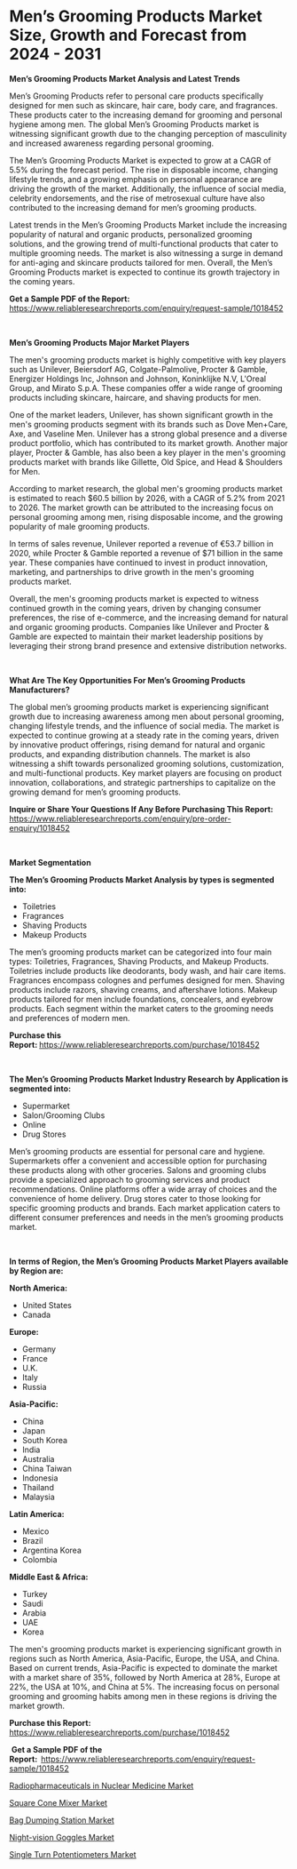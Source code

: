<p><h1>Men’s Grooming Products Market Size, Growth and Forecast from 2024 - 2031</h1></p><p><strong>Men’s Grooming Products Market Analysis and Latest Trends</strong></p>
<p><p>Men’s Grooming Products refer to personal care products specifically designed for men such as skincare, hair care, body care, and fragrances. These products cater to the increasing demand for grooming and personal hygiene among men. The global Men’s Grooming Products market is witnessing significant growth due to the changing perception of masculinity and increased awareness regarding personal grooming.</p><p>The Men’s Grooming Products Market is expected to grow at a CAGR of 5.5% during the forecast period. The rise in disposable income, changing lifestyle trends, and a growing emphasis on personal appearance are driving the growth of the market. Additionally, the influence of social media, celebrity endorsements, and the rise of metrosexual culture have also contributed to the increasing demand for men’s grooming products.</p><p>Latest trends in the Men’s Grooming Products Market include the increasing popularity of natural and organic products, personalized grooming solutions, and the growing trend of multi-functional products that cater to multiple grooming needs. The market is also witnessing a surge in demand for anti-aging and skincare products tailored for men. Overall, the Men’s Grooming Products market is expected to continue its growth trajectory in the coming years.</p></p>
<p><strong>Get a Sample PDF of the Report:&nbsp;</strong> <a href="https://www.reliableresearchreports.com/enquiry/request-sample/1018452">https://www.reliableresearchreports.com/enquiry/request-sample/1018452</a></p>
<p>&nbsp;</p>
<p><strong>Men’s Grooming Products Major Market Players</strong></p>
<p><p>The men's grooming products market is highly competitive with key players such as Unilever, Beiersdorf AG, Colgate-Palmolive, Procter & Gamble, Energizer Holdings Inc, Johnson and Johnson, Koninklijke N.V, L'Oreal Group, and Mirato S.p.A. These companies offer a wide range of grooming products including skincare, haircare, and shaving products for men.</p><p>One of the market leaders, Unilever, has shown significant growth in the men's grooming products segment with its brands such as Dove Men+Care, Axe, and Vaseline Men. Unilever has a strong global presence and a diverse product portfolio, which has contributed to its market growth. Another major player, Procter & Gamble, has also been a key player in the men's grooming products market with brands like Gillette, Old Spice, and Head & Shoulders for Men.</p><p>According to market research, the global men's grooming products market is estimated to reach $60.5 billion by 2026, with a CAGR of 5.2% from 2021 to 2026. The market growth can be attributed to the increasing focus on personal grooming among men, rising disposable income, and the growing popularity of male grooming products.</p><p>In terms of sales revenue, Unilever reported a revenue of €53.7 billion in 2020, while Procter & Gamble reported a revenue of $71 billion in the same year. These companies have continued to invest in product innovation, marketing, and partnerships to drive growth in the men's grooming products market.</p><p>Overall, the men's grooming products market is expected to witness continued growth in the coming years, driven by changing consumer preferences, the rise of e-commerce, and the increasing demand for natural and organic grooming products. Companies like Unilever and Procter & Gamble are expected to maintain their market leadership positions by leveraging their strong brand presence and extensive distribution networks.</p></p>
<p>&nbsp;</p>
<p><strong>What Are The Key Opportunities For Men’s Grooming Products Manufacturers?</strong></p>
<p><p>The global men’s grooming products market is experiencing significant growth due to increasing awareness among men about personal grooming, changing lifestyle trends, and the influence of social media. The market is expected to continue growing at a steady rate in the coming years, driven by innovative product offerings, rising demand for natural and organic products, and expanding distribution channels. The market is also witnessing a shift towards personalized grooming solutions, customization, and multi-functional products. Key market players are focusing on product innovation, collaborations, and strategic partnerships to capitalize on the growing demand for men’s grooming products.</p></p>
<p><strong>Inquire or Share Your Questions If Any Before Purchasing This Report:</strong> <a href="https://www.reliableresearchreports.com/enquiry/pre-order-enquiry/1018452">https://www.reliableresearchreports.com/enquiry/pre-order-enquiry/1018452</a></p>
<p>&nbsp;</p>
<p><strong>Market Segmentation</strong></p>
<p><strong>The Men’s Grooming Products Market Analysis by types is segmented into:</strong></p>
<p><ul><li>Toiletries</li><li>Fragrances</li><li>Shaving Products</li><li>Makeup Products</li></ul></p>
<p><p>The men’s grooming products market can be categorized into four main types: Toiletries, Fragrances, Shaving Products, and Makeup Products. Toiletries include products like deodorants, body wash, and hair care items. Fragrances encompass colognes and perfumes designed for men. Shaving products include razors, shaving creams, and aftershave lotions. Makeup products tailored for men include foundations, concealers, and eyebrow products. Each segment within the market caters to the grooming needs and preferences of modern men.</p></p>
<p><strong>Purchase this Report:&nbsp;</strong><a href="https://www.reliableresearchreports.com/purchase/1018452">https://www.reliableresearchreports.com/purchase/1018452</a></p>
<p>&nbsp;</p>
<p><strong>The Men’s Grooming Products Market Industry Research by Application is segmented into:</strong></p>
<p><ul><li>Supermarket</li><li>Salon/Grooming Clubs</li><li>Online</li><li>Drug Stores</li></ul></p>
<p><p>Men’s grooming products are essential for personal care and hygiene. Supermarkets offer a convenient and accessible option for purchasing these products along with other groceries. Salons and grooming clubs provide a specialized approach to grooming services and product recommendations. Online platforms offer a wide array of choices and the convenience of home delivery. Drug stores cater to those looking for specific grooming products and brands. Each market application caters to different consumer preferences and needs in the men’s grooming products market.</p></p>
<p>&nbsp;</p>
<p><strong>In terms of Region, the Men’s Grooming Products Market Players available by Region are:</strong></p>
<p>
    <p> <strong> North America: </strong>
        <ul>
            <li>United States</li>
            <li>Canada</li>
        </ul>
        </p> 
    <p> <strong> Europe: </strong>
        <ul>
            <li>Germany</li>
            <li>France</li>
            <li>U.K.</li>
            <li>Italy</li>
            <li>Russia</li>
        </ul>
        </p> 
    <p> <strong> Asia-Pacific: </strong>
        <ul>
            <li>China</li>
            <li>Japan</li>
            <li>South Korea</li>
            <li>India</li>
            <li>Australia</li>
            <li>China Taiwan</li>
            <li>Indonesia</li>
            <li>Thailand</li>
            <li>Malaysia</li>
        </ul>
        </p> 
    <p> <strong> Latin America: </strong>
        <ul>
            <li>Mexico</li>
            <li>Brazil</li>
            <li>Argentina Korea</li>
            <li>Colombia</li>
        </ul>
        </p> 
    <p> <strong> Middle East & Africa: </strong>
        <ul>
            <li>Turkey</li>
            <li>Saudi</li>
            <li>Arabia</li>
            <li>UAE</li>
            <li>Korea</li>
        </ul>
    </p>
    </p>
<p><p>The men's grooming products market is experiencing significant growth in regions such as North America, Asia-Pacific, Europe, the USA, and China. Based on current trends, Asia-Pacific is expected to dominate the market with a market share of 35%, followed by North America at 28%, Europe at 22%, the USA at 10%, and China at 5%. The increasing focus on personal grooming and grooming habits among men in these regions is driving the market growth.</p></p>
<p><strong>Purchase this Report: </strong><a href="https://www.reliableresearchreports.com/purchase/1018452">https://www.reliableresearchreports.com/purchase/1018452</a></p>
<p>&nbsp;<strong>Get a Sample PDF of the Report:&nbsp;&nbsp;</strong><a href="https://www.reliableresearchreports.com/enquiry/request-sample/1018452">https://www.reliableresearchreports.com/enquiry/request-sample/1018452</a></p>
<p><strong></strong></p>
<p><p><a href="https://github.com/kathiaseamanalvaradovlprc2h/Market-Research-Report-List-1/blob/main/radiopharmaceuticals-in-nuclear-medicine-market.md">Radiopharmaceuticals in Nuclear Medicine Market</a></p><p><a href="https://medium.com/@akshatreportprime/square-cone-mixer-market-size-cagr-trends-2024-2030-c4cf9d585ad8">Square Cone Mixer Market</a></p><p><a href="https://medium.com/@akshatreportprime/bag-dumping-station-nbsp-market-focuses-on-market-share-size-and-projected-forecast-till-2031-939fc566f097">Bag Dumping Station Market</a></p><p><a href="https://github.com/GroverBarry/Market-Research-Report-List-3/blob/main/night-vision-goggles-market.md">Night-vision Goggles Market</a></p><p><a href="https://medium.com/@avacampbell767/single-turn-potentiometers-market-analysis-and-sze-forecasted-for-period-from-2024-to-2031-f89a639ace72">Single Turn Potentiometers Market</a></p></p>